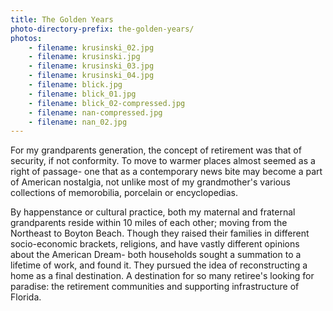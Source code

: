 ```yaml
---
title: The Golden Years
photo-directory-prefix: the-golden-years/
photos:
    - filename: krusinski_02.jpg
    - filename: krusinski.jpg
    - filename: krusinski_03.jpg
    - filename: krusinski_04.jpg
    - filename: blick.jpg
    - filename: blick_01.jpg
    - filename: blick_02-compressed.jpg
    - filename: nan-compressed.jpg
    - filename: nan_02.jpg
---
```


For my grandparents generation, the concept of retirement was that of security, if not conformity. To move to warmer places almost seemed as a right of passage- one that as a contemporary news bite may become a part of American nostalgia, not unlike most of my grandmother's various collections of memorobilia, porcelain or encyclopedias.

By happenstance or cultural practice, both my maternal and fraternal grandparents reside within 10 miles of each other; moving from the Northeast to Boyton Beach. Though they raised their families in different socio-economic brackets, religions, and have vastly different opinions about the American Dream- both households sought a summation to a lifetime of work, and found it. They pursued the idea of reconstructing a home as a final destination. A destination for so many retiree's looking for paradise: the retirement communities and supporting infrastructure of Florida.
